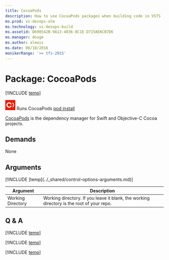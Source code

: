```yaml
---
title: CocoaPods
description: How to use CocoaPods packages when building code in VSTS
ms.prod: vs-devops-alm
ms.technology: vs-devops-build
ms.assetid: D690542B-9A13-4836-8C1E-D715AE6CB7D6
ms.manager: douge
ms.author: alewis
ms.date: 08/10/2016
monikerRange: '>= tfs-2015'
---
```


# Package: CocoaPods 
 
[!INCLUDE [temp](../../_shared/version-tfs-2015-rtm.md)]

![icon](_img/cocoapods.png) Runs CocoaPods [pod install](https://guides.cocoapods.org/using/pod-install-vs-update.html)

[CocoaPods](https://cocoapods.org/) is the dependency manager for Swift and Objective-C Cocoa projects. 

## Demands

None

## Arguments

<table>
<thead>
<tr>
<th>Argument</th>
<th>Description</th>
</tr>
</thead>
<tr>
<td>Working Directory</td>
<td>
Working directory. If you leave it blank, the working directory is the root of your repo.
</td>
</tr>
[!INCLUDE [temp](../_shared/control-options-arguments.md)]
</table>


## Q & A

<!-- BEGINSECTION class="md-qanda" -->

[!INCLUDE [temp](../../_shared/qa-definition-common-all-platforms.md)]

[!INCLUDE [temp](../../_shared/qa-agents.md)]

[!INCLUDE [temp](../../_shared/qa-versions.md)]

<!-- ENDSECTION -->
